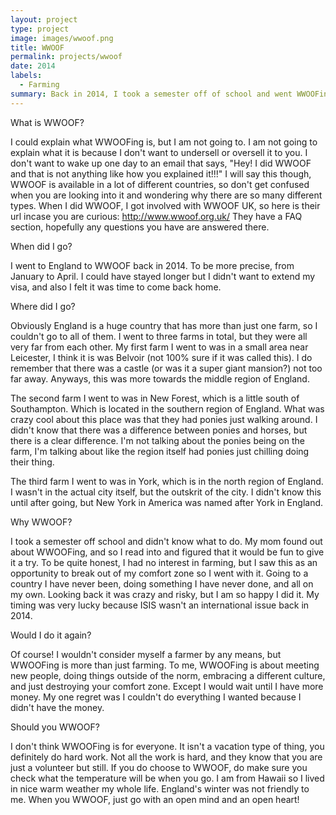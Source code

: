 ```yaml
---
layout: project
type: project
image: images/wwoof.png
title: WWOOF
permalink: projects/wwoof
date: 2014
labels:
  - Farming
summary: Back in 2014, I took a semester off of school and went WWOOFing.
---
```


What is WWOOF?

I could explain what WWOOFing is, but I am not going to. I am not going to explain what it is because I don't want to undersell or oversell it to you. I don't want to wake up one day to an email that says, "Hey! I did WWOOF and that is not anything like how you explained it!!!" I will say this though, WWOOF is available in a lot of different countries, so don't get confused when you are looking into it and wondering why there are so many different types. When I did WWOOF, I got involved with WWOOF UK, so here is their url incase you are curious: http://www.wwoof.org.uk/ They have a FAQ section, hopefully any questions you have are answered there.

When did I go?

I went to England to WWOOF back in 2014. To be more precise, from January to April. I could have stayed longer but I didn't want to extend my visa, and also I felt it was time to come back home.

Where did I go?

Obviously England is a huge country that has more than just one farm, so I couldn't go to all of them. I went to three farms in total, but they were all very far from each other. My first farm I went to was in a small area near Leicester, I think it is was Belvoir (not 100% sure if it was called this). I do remember that there was a castle (or was it a super giant mansion?) not too far away. Anyways, this was more towards the middle region of England.

The second farm I went to was in New Forest, which is a little south of Southampton. Which is located in the southern region of England. What was crazy cool about this place was that they had ponies just walking around. I didn't know that there was a difference between ponies and horses, but there is a clear difference. I'm not talking about the ponies being on the farm, I'm talking about like the region itself had ponies just chilling doing their thing.

The third farm I went to was in York, which is in the north region of England. I wasn't in the actual city itself, but the outskrit of the city. I didn't know this until after going, but New York in America was named after York in England.

Why WWOOF?

I took a semester off school and didn't know what to do. My mom found out about WWOOFing, and so I read into and figured that it would be fun to give it a try. To be quite honest, I had no interest in farming, but I saw this as an opportunity to break out of my comfort zone so I went with it. Going to a country I have never been, doing something I have never done, and all on my own. Looking back it was crazy and risky, but I am so happy I did it. My timing was very lucky because ISIS wasn't an international issue back in 2014.

Would I do it again?

Of course! I wouldn't consider myself a farmer by any means, but WWOOFing is more than just farming. To me, WWOOFing is about meeting new people, doing things outside of the norm, embracing a different culture, and just destroying your comfort zone. Except I would wait until I have more money. My one regret was I couldn't do everything I wanted because I didn't have the money.

Should you WWOOF?

I don't think WWOOFing is for everyone. It isn't a vacation type of thing, you definitely do hard work. Not all the work is hard, and they know that you are just a volunteer but still. If you do choose to WWOOF, do make sure you check what the temperature will be when you go. I am from Hawaii so I lived in nice warm weather my whole life. England's winter was not friendly to me. When you WWOOF, just go with an open mind and an open heart! 
